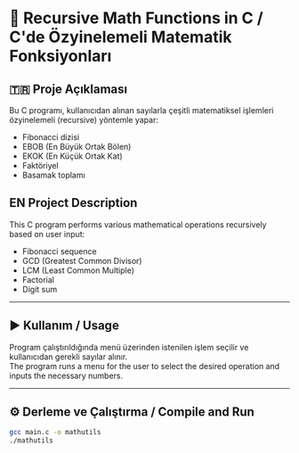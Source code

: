 # 🔢 Recursive Math Functions in C / C'de Özyinelemeli Matematik Fonksiyonları

## 🇹🇷 Proje Açıklaması

Bu C programı, kullanıcıdan alınan sayılarla çeşitli matematiksel işlemleri özyinelemeli (recursive) yöntemle yapar:  
- Fibonacci dizisi  
- EBOB (En Büyük Ortak Bölen)  
- EKOK (En Küçük Ortak Kat)  
- Faktöriyel  
- Basamak toplamı

## EN Project Description

This C program performs various mathematical operations recursively based on user input:  
- Fibonacci sequence  
- GCD (Greatest Common Divisor)  
- LCM (Least Common Multiple)  
- Factorial  
- Digit sum

---

## ▶️ Kullanım / Usage

Program çalıştırıldığında menü üzerinden istenilen işlem seçilir ve kullanıcıdan gerekli sayılar alınır.  
The program runs a menu for the user to select the desired operation and inputs the necessary numbers.

---

## ⚙️ Derleme ve Çalıştırma / Compile and Run

```bash
gcc main.c -o mathutils
./mathutils
